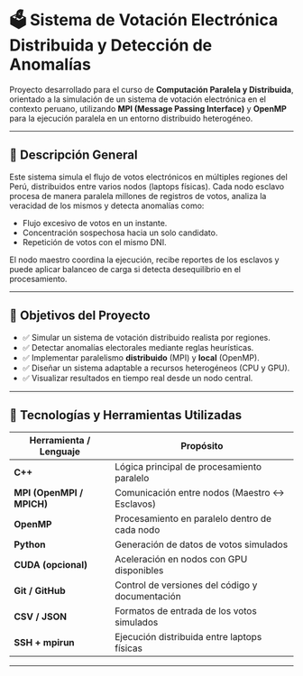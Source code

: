 # 🗳️ Sistema de Votación Electrónica Distribuida y Detección de Anomalías

Proyecto desarrollado para el curso de **Computación Paralela y Distribuida**, orientado a la simulación de un sistema de votación electrónica en el contexto peruano, utilizando **MPI (Message Passing Interface)** y **OpenMP** para la ejecución paralela en un entorno distribuido heterogéneo.

---

## 🚀 Descripción General

Este sistema simula el flujo de votos electrónicos en múltiples regiones del Perú, distribuidos entre varios nodos (laptops físicas). Cada nodo esclavo procesa de manera paralela millones de registros de votos, analiza la veracidad de los mismos y detecta anomalías como:

- Flujo excesivo de votos en un instante.
- Concentración sospechosa hacia un solo candidato.
- Repetición de votos con el mismo DNI.

El nodo maestro coordina la ejecución, recibe reportes de los esclavos y puede aplicar balanceo de carga si detecta desequilibrio en el procesamiento.

---

## 🎯 Objetivos del Proyecto

- ✅ Simular un sistema de votación distribuido realista por regiones.
- ✅ Detectar anomalías electorales mediante reglas heurísticas.
- ✅ Implementar paralelismo **distribuido** (MPI) y **local** (OpenMP).
- ✅ Diseñar un sistema adaptable a recursos heterogéneos (CPU y GPU).
- ✅ Visualizar resultados en tiempo real desde un nodo central.

---

## 🧰 Tecnologías y Herramientas Utilizadas

| Herramienta / Lenguaje | Propósito |
|------------------------|-----------|
| **C++**                | Lógica principal de procesamiento paralelo |
| **MPI (OpenMPI / MPICH)** | Comunicación entre nodos (Maestro ↔ Esclavos) |
| **OpenMP**             | Procesamiento en paralelo dentro de cada nodo |
| **Python**             | Generación de datos de votos simulados |
| **CUDA (opcional)**    | Aceleración en nodos con GPU disponibles |
| **Git / GitHub**       | Control de versiones del código y documentación |
| **CSV / JSON**         | Formatos de entrada de los votos simulados |
| **SSH + mpirun**       | Ejecución distribuida entre laptops físicas |

---



